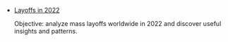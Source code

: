 - [Layoffs in 2022](https://github.com/lijing0913/Data-Analysis-Projects/tree/main/Layoff-2022)

  Objective: analyze mass layoffs worldwide in 2022 and discover useful insights and patterns.
